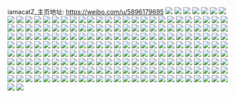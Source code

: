 iamacatZ_主页地址: https://weibo.com/u/5896179695 
![](https://wx4.sinaimg.cn/mw2000/006r1LGvgy1h8hg2irx4uj30u0140tg7.jpg) 
![](https://wx4.sinaimg.cn/mw2000/006r1LGvgy1h886gz2rfuj30u014043i.jpg) 
![](https://wx4.sinaimg.cn/mw2000/006r1LGvgy1h886gzwpobj30u0140q8n.jpg) 
![](https://wx4.sinaimg.cn/mw2000/006r1LGvgy1h886h093xej30zo0a4754.jpg) 
![](https://wx4.sinaimg.cn/mw2000/006r1LGvgy1h83rb7my4vj30u00zn76v.jpg) 
![](https://wx4.sinaimg.cn/mw2000/006r1LGvgy1h83ra65wpij30u01sx79p.jpg) 
![](https://wx4.sinaimg.cn/mw2000/006r1LGvgy1h7wix7s1y5j32c02c0hdu.jpg) 
![](https://wx4.sinaimg.cn/mw2000/006r1LGvgy1h7o94ijba9j32c0340x6q.jpg) 
![](https://wx4.sinaimg.cn/mw2000/006r1LGvgy1h7o94d4yb8j32bz2dk4qq.jpg) 
![](https://wx4.sinaimg.cn/mw2000/006r1LGvgy1h7o94veczyj32c03407wi.jpg) 
![](https://wx4.sinaimg.cn/mw2000/006r1LGvgy1h7o94ezvn2j32c0340u0x.jpg) 
![](https://wx4.sinaimg.cn/mw2000/006r1LGvgy1h7o94tnipdj32c03407wi.jpg) 
![](https://wx4.sinaimg.cn/mw2000/006r1LGvgy1h7o94aj3rfj32by2mj1ky.jpg) 
![](https://wx4.sinaimg.cn/mw2000/006r1LGvgy1h7o94yoo0hj327v2wkkjm.jpg) 
![](https://wx4.sinaimg.cn/mw2000/006r1LGvgy1h7o94s98tej323h2r71kz.jpg) 
![](https://wx4.sinaimg.cn/mw2000/006r1LGvgy1h7o94wtm9ej32c0340e81.jpg) 
![](https://wx4.sinaimg.cn/mw2000/006r1LGvgy1h7jyiq04qpj30u01407at.jpg) 
![](https://wx4.sinaimg.cn/mw2000/006r1LGvly1h751a99ei6j326m2wqb2b.jpg) 
![](https://wx4.sinaimg.cn/mw2000/006r1LGvly1h750kr9cfrj32c0340u0y.jpg) 
![](https://wx4.sinaimg.cn/mw2000/006r1LGvly1h750kppqbkj32c0340b2b.jpg) 
![](https://wx4.sinaimg.cn/mw2000/006r1LGvly1h750ksn9eyj32c03407wi.jpg) 
![](https://wx4.sinaimg.cn/mw2000/006r1LGvly1h750ktilpyj32c0340tz3.jpg) 
![](https://wx4.sinaimg.cn/mw2000/006r1LGvly1h750kljbzwj30zo256nal.jpg) 
![](https://wx4.sinaimg.cn/mw2000/006r1LGvly1h750kw25dij32c0340e82.jpg) 
![](https://wx4.sinaimg.cn/mw2000/006r1LGvly1h750kx2eeyj32c0340x6p.jpg) 
![](https://wx4.sinaimg.cn/mw2000/006r1LGvly1h750kuisaej32c03404qq.jpg) 
![](https://wx4.sinaimg.cn/mw2000/006r1LGvly1h6vsxpr75pj30u0140k0c.jpg) 
![](https://wx4.sinaimg.cn/mw2000/006r1LGvly1h6vsxrdsr2j30u01407hi.jpg) 
![](https://wx4.sinaimg.cn/mw2000/006r1LGvly1h6vsxsgijqj30u01400zz.jpg) 
![](https://wx4.sinaimg.cn/mw2000/006r1LGvly1h6vsxt5m4sj30u0140k0f.jpg) 
![](https://wx4.sinaimg.cn/mw2000/006r1LGvly1h6vsxttyeej30u014077h.jpg) 
![](https://wx4.sinaimg.cn/mw2000/006r1LGvly1h6vsxucztwj30u0140wg0.jpg) 
![](https://wx4.sinaimg.cn/mw2000/006r1LGvly1h6vsxv8buzj30u0140tgv.jpg) 
![](https://wx4.sinaimg.cn/mw2000/006r1LGvly1h6vsxvyxhjj30u0140q8d.jpg) 
![](https://wx4.sinaimg.cn/mw2000/006r1LGvly1h6vsxwpktlj30u014042x.jpg) 
![](https://wx4.sinaimg.cn/mw2000/006r1LGvly1h6vsxxie4sj30u0140wn6.jpg) 
![](https://wx4.sinaimg.cn/mw2000/006r1LGvly1h6vsxy3qukj30u0140jyl.jpg) 
![](https://wx4.sinaimg.cn/mw2000/006r1LGvly1h6vsxyupaxj30u0140q97.jpg) 
![](https://wx4.sinaimg.cn/mw2000/006r1LGvly1h6vsxzj3ncj30u0140q6s.jpg) 
![](https://wx4.sinaimg.cn/mw2000/006r1LGvly1h6vsy0b1boj30u0140k4x.jpg) 
![](https://wx4.sinaimg.cn/mw2000/006r1LGvly1h6vsy0udi8j30u0140tgq.jpg) 
![](https://wx4.sinaimg.cn/mw2000/006r1LGvly1h6vsy1xe56j30u014011p.jpg) 
![](https://wx4.sinaimg.cn/mw2000/006r1LGvly1h6vsxotkh1j30u014047j.jpg) 
![](https://wx4.sinaimg.cn/mw2000/006r1LGvly1h6vsy2lt9fj30u014047c.jpg) 
![](https://wx4.sinaimg.cn/mw2000/006r1LGvly1h6uni1klh5j30u0140n3r.jpg) 
![](https://wx4.sinaimg.cn/mw2000/006r1LGvly1h6uni3lt0dj30u0140gp8.jpg) 
![](https://wx4.sinaimg.cn/mw2000/006r1LGvly1h6uni0t83vj30u0140gow.jpg) 
![](https://wx4.sinaimg.cn/mw2000/006r1LGvly1h6uni47xqpj30u0140gnq.jpg) 
![](https://wx4.sinaimg.cn/mw2000/006r1LGvly1h6uni52tq3j30u0140wms.jpg) 
![](https://wx4.sinaimg.cn/mw2000/006r1LGvly1h6od1wp7egj30u0140dm0.jpg) 
![](https://wx4.sinaimg.cn/mw2000/006r1LGvly1h6od1x069pj30u0140jwf.jpg) 
![](https://wx4.sinaimg.cn/mw2000/006r1LGvly1h6od1zub5xj30u01sx427.jpg) 
![](https://wx4.sinaimg.cn/mw2000/006r1LGvly1h6npe6fhq6j30u0140af5.jpg) 
![](https://wx4.sinaimg.cn/mw2000/006r1LGvly1h6npe9h7spj30u01sxdsq.jpg) 
![](https://wx4.sinaimg.cn/mw2000/006r1LGvly1h6npeayz4cj30u0140aho.jpg) 
![](https://wx4.sinaimg.cn/mw2000/006r1LGvly1h6npebr0m0j30u00z8tk9.jpg) 
![](https://wx4.sinaimg.cn/mw2000/006r1LGvly1h6nped5sjjj30u0140n9g.jpg) 
![](https://wx4.sinaimg.cn/mw2000/006r1LGvly1h6npec8shaj30u0140gsp.jpg) 
![](https://wx4.sinaimg.cn/mw2000/006r1LGvly1h61gr9hpucj30zn1p2tgg.jpg) 
![](https://wx4.sinaimg.cn/mw2000/006r1LGvly1h61grad6wbj32c03401ky.jpg) 
![](https://wx4.sinaimg.cn/mw2000/006r1LGvly1h61grc4d1dj32c03407wj.jpg) 
![](https://wx4.sinaimg.cn/mw2000/006r1LGvly1h61grduwhwj32c03407wj.jpg) 
![](https://wx4.sinaimg.cn/mw2000/006r1LGvly1h61grf9z4ij32c0340qv6.jpg) 
![](https://wx4.sinaimg.cn/mw2000/006r1LGvly1h61grko4m6j30x71nz4b5.jpg) 
![](https://wx4.sinaimg.cn/mw2000/006r1LGvly1h61grkaf3qj326v2vldqq.jpg) 
![](https://wx4.sinaimg.cn/mw2000/006r1LGvly1h61gr8v3adj32c0340x6p.jpg) 
![](https://wx4.sinaimg.cn/mw2000/006r1LGvly1h61lyaxw7cj31yd2ymgyw.jpg) 
![](https://wx4.sinaimg.cn/mw2000/006r1LGvly1h61ly4zvzfj30zo256u0x.jpg) 
![](https://wx4.sinaimg.cn/mw2000/006r1LGvly1h3rtco4qj2j327c2sskjm.jpg) 
![](https://wx4.sinaimg.cn/mw2000/006r1LGvly1h34j85klrlj30zo1b7dx1.jpg) 
![](https://wx4.sinaimg.cn/mw2000/006r1LGvly1h34j86fwbfj31sc2dse81.jpg) 
![](https://wx4.sinaimg.cn/mw2000/006r1LGvly1h2nczz09guj318z1k0npd.jpg) 
![](https://wx4.sinaimg.cn/mw2000/006r1LGvly1h2aeertnkvj31j027vhdt.jpg) 
![](https://wx4.sinaimg.cn/mw2000/006r1LGvly1h2999mimisj31d91vsb2a.jpg) 
![](https://wx4.sinaimg.cn/mw2000/006r1LGvly1h283blcjx9j32c02c04qq.jpg) 
![](https://wx4.sinaimg.cn/mw2000/006r1LGvly1h283bnnwkbj32c02c0x6p.jpg) 
![](https://wx4.sinaimg.cn/mw2000/006r1LGvly1h283bjj0afj32c02c0kjl.jpg) 
![](https://wx4.sinaimg.cn/mw2000/006r1LGvly1h1s2klq5ouj32c0340hdt.jpg) 
![](https://wx4.sinaimg.cn/mw2000/006r1LGvly1h1l8xrmaj9j31o026n1ky.jpg) 
![](https://wx4.sinaimg.cn/mw2000/006r1LGvly1h0xslty938j31pc0yituz.jpg) 
![](https://wx4.sinaimg.cn/mw2000/006r1LGvly1h0xslq5op2j31pc0yib29.jpg) 
![](https://wx4.sinaimg.cn/mw2000/006r1LGvly1h0tuy98tzpj32c02c04qr.jpg) 
![](https://wx4.sinaimg.cn/mw2000/006r1LGvly1gyk987aeqcj32c02c0kjm.jpg) 
![](https://wx4.sinaimg.cn/mw2000/006r1LGvly1gyk98b2iwsj32c02c07wi.jpg) 
![](https://wx4.sinaimg.cn/mw2000/006r1LGvly1gyk984qabuj32c02c0b2a.jpg) 
![](https://wx4.sinaimg.cn/mw2000/006r1LGvly1gyk98d8hm2j32c02c0qv5.jpg) 
![](https://wx4.sinaimg.cn/mw2000/006r1LGvly1gyk98g91cqj32c02c0hdu.jpg) 
![](https://wx4.sinaimg.cn/mw2000/006r1LGvly1gyk98j2rsyj32c02c01ky.jpg) 
![](https://wx4.sinaimg.cn/mw2000/006r1LGvly1gxx978e5h9j30sg3y84qq.jpg) 
![](https://wx4.sinaimg.cn/mw2000/006r1LGvly1gwmvv9s4afj32c02c0u0x.jpg) 
![](https://wx4.sinaimg.cn/mw2000/006r1LGvly1gw9r0q5ruvj32c026yb2b.jpg) 
![](https://wx4.sinaimg.cn/mw2000/006r1LGvly1gw9qzrbuuij32c02817wj.jpg) 
![](https://wx4.sinaimg.cn/mw2000/006r1LGvly1gw9r090irmj32c02c0u0y.jpg) 
![](https://wx4.sinaimg.cn/mw2000/006r1LGvly1gw9qzbyr4xj32c02c01ky.jpg) 
![](https://wx4.sinaimg.cn/mw2000/006r1LGvly1gvmqmwk7f2j62c02c04qq02.jpg) 
![](https://wx4.sinaimg.cn/mw2000/006r1LGvly1gvgvil5ifbj60u00u00vu02.jpg) 
![](https://wx4.sinaimg.cn/mw2000/006r1LGvly1gvgvikat20j62c02c0e8302.jpg) 
![](https://wx4.sinaimg.cn/mw2000/006r1LGvly1gujw0k6bzpj62c02c0e8202.jpg) 
![](https://wx4.sinaimg.cn/mw2000/006r1LGvly1gujw0mc8qwj32c02c04qq.jpg) 
![](https://wx4.sinaimg.cn/mw2000/006r1LGvly1gujw0o6uaej32c02c0qv5.jpg) 
![](https://wx4.sinaimg.cn/mw2000/006r1LGvly1gujw0qijs5j62c02c04qq02.jpg) 
![](https://wx4.sinaimg.cn/mw2000/006r1LGvly1gujw0sfz25j62c02c0u0x02.jpg) 
![](https://wx4.sinaimg.cn/mw2000/006r1LGvly1gujw0xjiomj62c02c01kz02.jpg) 
![](https://wx4.sinaimg.cn/mw2000/006r1LGvly1gujw0zs6z2j62c02c0kjl02.jpg) 
![](https://wx4.sinaimg.cn/mw2000/006r1LGvly1gujw11r4g0j62c02c0x6p02.jpg) 
![](https://wx4.sinaimg.cn/mw2000/006r1LGvly1gujw13mx22j62c02c0kjl02.jpg) 
![](https://wx4.sinaimg.cn/mw2000/006r1LGvly1gujw154pxaj62c02c0e8102.jpg) 
![](https://wx4.sinaimg.cn/mw2000/006r1LGvly1gujw0uuzzyj32c02c0qv5.jpg) 
![](https://wx4.sinaimg.cn/mw2000/006r1LGvly1guhlghmcfjj62c02c0qv502.jpg) 
![](https://wx4.sinaimg.cn/mw2000/006r1LGvly1guhlgeolqhj61491484qp02.jpg) 
![](https://wx4.sinaimg.cn/mw2000/006r1LGvly1guf9v7h9u5j62c02j8qv502.jpg) 
![](https://wx4.sinaimg.cn/mw2000/006r1LGvly1guf9vacy07j32c02igb2a.jpg) 
![](https://wx4.sinaimg.cn/mw2000/006r1LGvly1guak9vpgjzj6149138asj02.jpg) 
![](https://wx4.sinaimg.cn/mw2000/006r1LGvly1guak9915odj6149148qsl02.jpg) 
![](https://wx4.sinaimg.cn/mw2000/006r1LGvly1gu3kj3ntpuj30yi0830tn.jpg) 
![](https://wx4.sinaimg.cn/mw2000/006r1LGvly1gt18k0yekgj314812o7mo.jpg) 
![](https://wx4.sinaimg.cn/mw2000/006r1LGvly1gsnu6l99o2j32c02c0hdt.jpg) 
![](https://wx4.sinaimg.cn/mw2000/006r1LGvly1gsgi39kgrjj32c02c0e6f.jpg) 
![](https://wx4.sinaimg.cn/mw2000/006r1LGvly1gs32mi11lwj316o16o1kx.jpg) 
![](https://wx4.sinaimg.cn/mw2000/006r1LGvly1gs32mgsct6j316o0jf42t.jpg) 
![](https://wx4.sinaimg.cn/mw2000/006r1LGvly1gs1ra6y3avj32c02c0kg8.jpg) 
![](https://wx4.sinaimg.cn/mw2000/006r1LGvly1gry2rqt4ghj32c02c0x2e.jpg) 
![](https://wx4.sinaimg.cn/mw2000/006r1LGvly1gry2rdfhnrj32c02c01kx.jpg) 
![](https://wx4.sinaimg.cn/mw2000/006r1LGvly1gry2rf8y51j32c02c0kg4.jpg) 
![](https://wx4.sinaimg.cn/mw2000/006r1LGvly1gry2rbgnsaj32c02c01d5.jpg) 
![](https://wx4.sinaimg.cn/mw2000/006r1LGvly1gry2r9s2pej32c02c0h7j.jpg) 
![](https://wx4.sinaimg.cn/mw2000/006r1LGvly1gry2r7yg20j32c02c01kx.jpg) 
![](https://wx4.sinaimg.cn/mw2000/006r1LGvly1gry2rmet2oj33402c07wh.jpg) 
![](https://wx4.sinaimg.cn/mw2000/006r1LGvly1gry2rh7jyvj32c02c04qp.jpg) 
![](https://wx4.sinaimg.cn/mw2000/006r1LGvly1gry2rj0a1fj32c02c07v1.jpg) 
![](https://wx4.sinaimg.cn/mw2000/006r1LGvly1gry2rp1z74j32c02c0e7t.jpg) 
![](https://wx4.sinaimg.cn/mw2000/006r1LGvly1gry2r3oaghj32c02c01kx.jpg) 
![](https://wx4.sinaimg.cn/mw2000/006r1LGvly1gry2r5j88qj32c02c0qtt.jpg) 
![](https://wx4.sinaimg.cn/mw2000/006r1LGvly1gry2rksxf8j32c02c01j9.jpg) 
![](https://wx4.sinaimg.cn/mw2000/006r1LGvly1grs1f7jizpj3148149e82.jpg) 
![](https://wx4.sinaimg.cn/mw2000/006r1LGvly1grs1f18wz2j3149148e82.jpg) 
![](https://wx4.sinaimg.cn/mw2000/006r1LGvly1grs1f3uy0fj31kw16ob2a.jpg) 
![](https://wx4.sinaimg.cn/mw2000/006r1LGvly1grs1f5n5apj317d16n1ky.jpg) 
![](https://wx4.sinaimg.cn/mw2000/006r1LGvly1grhva3v9nlj30u01407wh.jpg) 
![](https://wx4.sinaimg.cn/mw2000/006r1LGvly1grhva4dut6j30u014013p.jpg) 
![](https://wx4.sinaimg.cn/mw2000/006r1LGvly1grhva2phupj30u01407wh.jpg) 
![](https://wx4.sinaimg.cn/mw2000/006r1LGvly1grhva5i818j30u0140b29.jpg) 
![](https://wx4.sinaimg.cn/mw2000/006r1LGvly1gr3pulhzhjj30nf0hytas.jpg) 
![](https://wx4.sinaimg.cn/mw2000/006r1LGvly1gqvo6tzwzsj31ho1zkqv9.jpg) 
![](https://wx4.sinaimg.cn/mw2000/006r1LGvly1gqvo6gav4tj31hn1iokjo.jpg) 
![](https://wx4.sinaimg.cn/mw2000/006r1LGvly1gqvo6mm0evj31ho1zke89.jpg) 
![](https://wx4.sinaimg.cn/mw2000/006r1LGvly1gqvo6phwtrj31hn14c7wh.jpg) 
![](https://wx4.sinaimg.cn/mw2000/006r1LGvly1gqussqyoryj31sg1sgb2c.jpg) 
![](https://wx4.sinaimg.cn/mw2000/006r1LGvly1gqusuhus3fj31sg1sgb2c.jpg) 
![](https://wx4.sinaimg.cn/mw2000/006r1LGvly1gqusqzp25mj31sg1sg7wj.jpg) 
![](https://wx4.sinaimg.cn/mw2000/006r1LGvly1gqusur0udaj32c02c0k82.jpg) 
![](https://wx4.sinaimg.cn/mw2000/006r1LGvly1gqme9vt5qvj31h41dfqv6.jpg) 
![](https://wx4.sinaimg.cn/mw2000/006r1LGvly1gqme9yw4buj31gb1bkkjm.jpg) 
![](https://wx4.sinaimg.cn/mw2000/006r1LGvly1gqmea13o8hj31hy18lkjm.jpg) 
![](https://wx4.sinaimg.cn/mw2000/006r1LGvly1gqmea30lmjj311c1c37wi.jpg) 
![](https://wx4.sinaimg.cn/mw2000/006r1LGvly1gqme9wuoblj31hn1ye1kx.jpg) 
![](https://wx4.sinaimg.cn/mw2000/006r1LGvly1gqmea3yozjj32c0283k8j.jpg) 
![](https://wx4.sinaimg.cn/mw2000/006r1LGvly1gqlhhopjxjj32c02c01kx.jpg) 
![](https://wx4.sinaimg.cn/mw2000/006r1LGvly1gqlhhmcgrfj32c02c01kx.jpg) 
![](https://wx4.sinaimg.cn/mw2000/006r1LGvly1gqlhhk7ha5j32c02c01kx.jpg) 
![](https://wx4.sinaimg.cn/mw2000/006r1LGvly1gqlhh37hasj32c02c07pc.jpg) 
![](https://wx4.sinaimg.cn/mw2000/006r1LGvly1gqlhhqyy71j33402c0e81.jpg) 
![](https://wx4.sinaimg.cn/mw2000/006r1LGvly1gqlhh4zesij32c02c0kgz.jpg) 
![](https://wx4.sinaimg.cn/mw2000/006r1LGvly1gqlhh8zivvj32c02c01kx.jpg) 
![](https://wx4.sinaimg.cn/mw2000/006r1LGvly1gqlhhbcvanj32c02c01kx.jpg) 
![](https://wx4.sinaimg.cn/mw2000/006r1LGvly1gqlhh6zafmj32c02c04qp.jpg) 
![](https://wx4.sinaimg.cn/mw2000/006r1LGvly1gqlhhdjjlrj32c02c04qp.jpg) 
![](https://wx4.sinaimg.cn/mw2000/006r1LGvly1gqlhh19jslj32c02c07v1.jpg) 
![](https://wx4.sinaimg.cn/mw2000/006r1LGvly1gqlhhflvwej32c02c0hb3.jpg) 
![](https://wx4.sinaimg.cn/mw2000/006r1LGvly1gqlhhhyi2uj32c02c01kx.jpg) 
![](https://wx4.sinaimg.cn/mw2000/006r1LGvly1gq5ekciac2j32c02c04qp.jpg) 
![](https://wx4.sinaimg.cn/mw2000/006r1LGvly1gq5ekegyo4j32c02c04ny.jpg) 
![](https://wx4.sinaimg.cn/mw2000/006r1LGvly1gq5ekidz8sj32c02c01kx.jpg) 
![](https://wx4.sinaimg.cn/mw2000/006r1LGvly1gq5ekagle3j32c02c07rk.jpg) 
![](https://wx4.sinaimg.cn/mw2000/006r1LGvly1gq5ekgiruoj32c02c01j3.jpg) 
![](https://wx4.sinaimg.cn/mw2000/006r1LGvly1gq5ekkk4hej32c02c07wh.jpg) 
![](https://wx4.sinaimg.cn/mw2000/006r1LGvly1gq5ekmmkfkj32c02c04qp.jpg) 
![](https://wx4.sinaimg.cn/mw2000/006r1LGvly1gq5ekouey9j32c02c01kx.jpg) 
![](https://wx4.sinaimg.cn/mw2000/006r1LGvly1gq5ekqegraj32c02c0asc.jpg) 
![](https://wx4.sinaimg.cn/mw2000/006r1LGvly1gq5eks78e0j32c02c0hdd.jpg) 
![](https://wx4.sinaimg.cn/mw2000/006r1LGvly1gq5ekvtb23j32c02c07wh.jpg) 
![](https://wx4.sinaimg.cn/mw2000/006r1LGvly1gq5ekzma1zj32c02c0e81.jpg) 
![](https://wx4.sinaimg.cn/mw2000/006r1LGvly1gpvy6lpg1kj32c02c0u0m.jpg) 
![](https://wx4.sinaimg.cn/mw2000/006r1LGvly1gpvy6vc8o4j33402c0qva.jpg) 
![](https://wx4.sinaimg.cn/mw2000/006r1LGvly1gpvy6xk1xqj32c02c04qp.jpg) 
![](https://wx4.sinaimg.cn/mw2000/006r1LGvly1gpvy6zm17aj32c02c0nk2.jpg) 
![](https://wx4.sinaimg.cn/mw2000/006r1LGvly1gpvy72v625j32c02c0b29.jpg) 
![](https://wx4.sinaimg.cn/mw2000/006r1LGvly1gpvy75ccnpj32c02c07qi.jpg) 
![](https://wx4.sinaimg.cn/mw2000/006r1LGvly1gpvy77tjzvj32c02c01kx.jpg) 
![](https://wx4.sinaimg.cn/mw2000/006r1LGvly1gpvy7ub73lj32c02c04qp.jpg) 
![](https://wx4.sinaimg.cn/mw2000/006r1LGvly1gpvy6jed0ij32c02c07wh.jpg) 
![](https://wx4.sinaimg.cn/mw2000/006r1LGvly1gpvy7vq78tj31400u0q6b.jpg) 
![](https://wx4.sinaimg.cn/mw2000/006r1LGvly1gpvy7wbestj31400u00wp.jpg) 
![](https://wx4.sinaimg.cn/mw2000/006r1LGvly1gpvy7yaza4j32c02c07qz.jpg) 
![](https://wx4.sinaimg.cn/mw2000/006r1LGvly1gpuxcv1ys7j30yi08340e.jpg) 
![](https://wx4.sinaimg.cn/mw2000/006r1LGvly1gpqa9nz0xxj31ty1gjnpg.jpg) 
![](https://wx4.sinaimg.cn/mw2000/006r1LGvly1gpqa9tauepj31zk1hou11.jpg) 
![](https://wx4.sinaimg.cn/mw2000/006r1LGvly1gpqa9jo5jtj31zk1honpd.jpg) 
![](https://wx4.sinaimg.cn/mw2000/006r1LGvly1gpqa9xqqvaj31zk1ho7wk.jpg) 
![](https://wx4.sinaimg.cn/mw2000/006r1LGvly1gph1rcgffyj32c02c0x4m.jpg) 
![](https://wx4.sinaimg.cn/mw2000/006r1LGvly1gph1rb5kttj32c01q77ni.jpg) 
![](https://wx4.sinaimg.cn/mw2000/006r1LGvly1gph1re9bezj32c02c04mb.jpg) 
![](https://wx4.sinaimg.cn/mw2000/006r1LGvly1gph1rfoptqj32c02c01bf.jpg) 
![](https://wx4.sinaimg.cn/mw2000/006r1LGvly1gph1rk8aggj32c02c01kx.jpg) 
![](https://wx4.sinaimg.cn/mw2000/006r1LGvly1gph1rh574zj32c02c0wrj.jpg) 
![](https://wx4.sinaimg.cn/mw2000/006r1LGvly1gph1rlryjoj32c02c04qp.jpg) 
![](https://wx4.sinaimg.cn/mw2000/006r1LGvly1gph1rn3idzj32c02c04hm.jpg) 
![](https://wx4.sinaimg.cn/mw2000/006r1LGvly1gph1rig0bkj32c02c0wxk.jpg) 
![](https://wx4.sinaimg.cn/mw2000/006r1LGvly1gpadwz8padj32c02c0ke8.jpg) 
